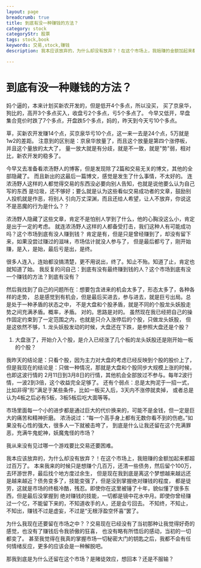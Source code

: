 ```yaml
---
layout: page
breadcrumb: true
title: 到底有没一种赚钱的方法？
category: stock 
categoryStr: 股票 
tags: stock,book 
keywords: 交易,stock,赚钱 
description: 我本应该放弃的，为什么却没有放弃？！在这个市场上，我赔赚的金额加起来都超过百万了。本来我来的时候只是想赚个几百万，还清一些债务，然后  留个100万，去环游世界，最后找个地方度过余生，   

---
```



# 到底有没一种赚钱的方法？

妈个逼的，本来计划买新农开发的，但是低开4个多点，所以没买，
买了京泉华，狗比的，高开3个多点买入，收盘亏2个多点，亏5个多点了。
今早又低开，早盘集合竞价时跌了7个多点，开盘跌5个多点，妈的，昨天到今天亏10个多点。

草，买新农开发赚14个点，买京泉华亏10个点，这一来一去是24个点，5万就是1w2的差距。
注意到的区别是：京泉华放量了，而且这个放量是第四个涨停板，并且这个量放的太大了，
量一放大就是有分歧，就是不一致，就是"势"弱，相对比，新农开发的稳多了。

今早又去准备看浓汤野人的博客，但是发现除了2篇和交易无关的博文，其他的全部隐藏了。
而且新出的这最后一篇博文，感觉是发生了什么事情，不太好的。
连浓汤野人这样的人都觉得交易的东西没必要向别人告知，也就是说他要么认为自己写的东西
是垃圾，还不够好；要么就是认为这些看似交易成功者的文章，鼓励别人投机就是作恶，将别人
引向万丈深渊，而且还给人希望，让人不放弃，你说这不是恶魔的行为是什么？？

浓汤野人隐藏了这些文章，肯定不是怕别人学到了什么，他的心胸没这么小，肯定是出于一定的考虑。
就连浓汤野人这样的人都备受打击，我们这种人有可能成功吗？这个市场到底有没人赚到钱？
肯定是有，但是只是曾经赚到了，却没有留下来，如果没尝过赚过的滋味，市场估计就没人参与了，
但是最后都亏了，刚开始赚，是入，是始，最后亏是出，是终。

很多人连入，连始都没搞清楚，更不用说出，终了。知止不殆。知道了止，肯定也就知道了始。
我反复的问自己：到底有没有最终赚到钱的人？这个市场到底有没一个赚钱的方法？到底有没有？

然后我找到了自己的问题所在：想要包含进来的机会太多了，形态太多了，各种各样的走势，
总是感觉到有机会，但是最后买进去，参与进去，就是巨亏出局。总是处于一种矛盾的状态之中，
不是大盘和个股矛盾，就是不同的个股龙头妖股走势之间充满矛盾。概率，矛盾。
对的。思路是对的。
虽然现在我已经把自己的操作固定约束到了一定范围之内，也就是只介入涨停后的个股，只做龙头妖股，
但是这依然不够，1. 龙头妖股发动的时候，大盘还在下跌，是参照大盘还是个股？

1.  大盘涨了，开始介入个股，是介入已经涨了几个板的龙头妖股还是刚开始一板的个股？

我昨天的结论是：只看个股，因为主力对大盘的考虑已经反映到个股的股价上了，
但是我现在的结论是：只做一种情况，那就是大盘和个股同步大规模上涨的时候，也即这波行情的
2月11日到3月8日的行情，其他机会全部放过不参与。每年2波行情，一波2到3倍，这个收益完全足够了。
还有个弱点：总是太拘泥于一招一式，比如非得“形”满足于某些条件，比如一板买入后，3天内不涨停就卖掉，
或者总是认为4板之后必有5板，3板5板后吃大面等等。

市场里面每一个小的进步都是通过巨大的代价换来的，可能不是金钱，但一定是巨大的痛苦和精神折磨。
浓汤说过：“每一个高手身上都有无数你看不到的伤疤。”如果没有心性的强大，很多人一下就被击垮了，
到底是什么让我还留在这个充满罪恶，充满牛鬼蛇神，妖魔鬼怪的市场？

我从来没有见过哪一个游戏要比交易还要困难。

我本应该放弃的，为什么却没有放弃？！在这个市场上，我赔赚的金额加起来都超过百万了。
本来我来的时候只是想赚个几百万，还清一些债务，然后留个100万，去环游世界，最后找个地方度过余生，
但是现在我到底是离这个梦想越来越远还是越来越近？债务变多了，技能变强了，但是没到掌握绝对赚钱的程度，
都是徒劳，这就是市场的终极冷酷，残忍。即使你在这里被锤了十年，貌似懂了很多东西，但是最后没掌握到
绝对赚钱的技能，一切都是镜中花水中月。即使你曾经赚过一个亿，不能留下来的，不知道收手的人，还是会亏回去。
不知终，不知止，不知出，赚钱不过是虚妄，不过是“无根浮盈空怀喜”罢了。

为什么我现在还要留在市场之中？？交易现在已经没有了当初那种让我觉得好奇的感觉，也没有了赚钱后令我骄傲的狂喜，
也没有略有所悟后的感动，当初的一切都变了。
甚至我觉得在我真的掌握市场一切秘密大门的钥匙之后，我都不会有任何情绪反应，更多的应该会是一种解脱吧。

那我到底是为什么还留在这个市场？是赌徒效应，想回本？还是不服输？

